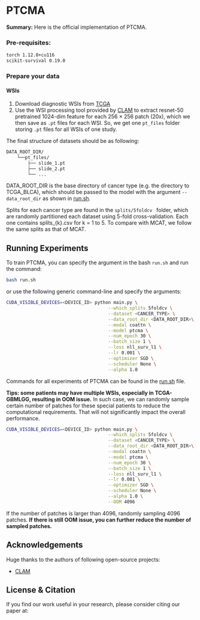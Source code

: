 # PTCMA
**Summary:** Here is the official implementation of PTCMA.

### Pre-requisites:
```bash
torch 1.12.0+cu116
scikit-survival 0.19.0
```
### Prepare your data
#### WSIs
1. Download diagnostic WSIs from [TCGA](https://portal.gdc.cancer.gov/)
2. Use the WSI processing tool provided by [CLAM](https://github.com/mahmoodlab/CLAM) to extract resnet-50 pretrained 1024-dim feature for each 256 $\times$ 256 patch (20x), which we then save as `.pt` files for each WSI. So, we get one `pt_files` folder storing `.pt` files for all WSIs of one study.

The final structure of datasets should be as following:
```bash
DATA_ROOT_DIR/
    └──pt_files/
        ├── slide_1.pt
        ├── slide_2.pt
        └── ...
```

DATA_ROOT_DIR is the base directory of cancer type (e.g. the directory to TCGA_BLCA), which should be passed to the model with the argument `--data_root_dir` as shown in [run.sh](run.sh).

Splits for each cancer type are found in the `splits/5foldcv ` folder, which are randomly partitioned each dataset using 5-fold cross-validation. Each one contains splits_{k}.csv for k = 1 to 5. To compare with MCAT, we follow the same splits as that of MCAT.

## Running Experiments
To train PTCMA, you can specify the argument in the bash `run.sh` and run the command:
```bash
bash run.sh
```
or use the following generic command-line and specify the arguments:
```bash
CUDA_VISIBLE_DEVICES=<DEVICE_ID> python main.py \
                                      --which_splits 5foldcv \
                                      --dataset <CANCER_TYPE> \
                                      --data_root_dir <DATA_ROOT_DIR>\
                                      --modal coattn \
                                      --model ptcma \
                                      --num_epoch 30 \
                                      --batch_size 1 \
                                      --loss nll_surv_l1 \
                                      --lr 0.001 \
                                      --optimizer SGD \
                                      --scheduler None \
                                      --alpha 1.0
```
Commands for all experiments of PTCMA can be found in the [run.sh](run.sh) file.

__Tips: some patients may have multiple WSIs, especially in TCGA-GBMLGG, resulting in OOM issue.__ In such case, we can randomly sample certain number of patches for these special patients to reduce the computational requirements. That will not significantly impact the overall performance.
```bash
CUDA_VISIBLE_DEVICES=<DEVICE_ID> python main.py \
                                      --which_splits 5foldcv \
                                      --dataset <CANCER_TYPE> \
                                      --data_root_dir <DATA_ROOT_DIR>\
                                      --modal coattn \
                                      --model ptcma \
                                      --num_epoch 30 \
                                      --batch_size 1 \
                                      --loss nll_surv_l1 \
                                      --lr 0.001 \
                                      --optimizer SGD \
                                      --scheduler None \
                                      --alpha 1.0 \
                                      --OOM 4096
```
If the number of patches is larger than 4096, randomly sampling 4096 patches. __If there is still OOM issue, you can further reduce the number of sampled patches.__

## Acknowledgements
Huge thanks to the authors of following open-source projects:
- [CLAM](https://github.com/mahmoodlab/CLAM)

## License & Citation 
If you find our work useful in your research, please consider citing our paper at:
